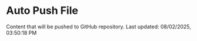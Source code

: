 # Auto Push File

Content that will be pushed to GitHub repository.
Last updated: 08/02/2025, 03:50:18 PM